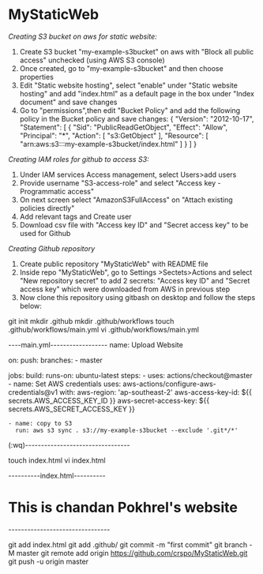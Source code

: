 # MyStaticWeb
*Creating S3 bucket on aws for static website:*
1. Create S3 bucket "my-example-s3bucket" on aws with "Block all public access" unchecked (using AWS S3 console)
2. Once created, go to "my-example-s3bucket" and then choose properties
3. Edit "Static website hosting", select "enable" under "Static website hosting" and add "index.html" as a default page in the box under "Index document"  and save changes
4. Go to "permissions",then edit "Bucket Policy" and add the following policy in the Bucket policy and save changes:
{
    "Version": "2012-10-17",
    "Statement": [
        {
            "Sid": "PublicReadGetObject",
            "Effect": "Allow",
            "Principal": "*",
            "Action": [
                "s3:GetObject"
            ],
            "Resource": [
                "arn:aws:s3:::my-example-s3bucket/index.html"
            ]
        }
    ]
}

*Creating IAM roles for github to access S3:*
1. Under IAM services Access management, select Users>add users
2. Provide username "S3-access-role" and select "Access key - Programmatic access"
3. On next screen select "AmazonS3FullAccess" on "Attach existing policies directly"
4. Add relevant tags and Create user
5.  Download csv file with "Access key ID" and "Secret access key" to be used for Github


*Creating Github repository*
1. Create public repository "MyStaticWeb" with README file
2. Inside repo "MyStaticWeb", go to Settings >Sectets>Actions  and select "New repository secret" to add 2 secrets: "Access key ID" and "Secret access key" which were downloaded from AWS in previous step
3. Now clone this repository using gitbash on desktop and follow the steps below:

git init
mkdir .github
mkdir .github/workflows
touch .github/workflows/main.yml
vi .github/workflows/main.yml

----main.yml------------------
name: Upload Website

on:
  push:
    branches:
    - master

jobs:
  build:
    runs-on: ubuntu-latest
    steps:
    - uses: actions/checkout@master
    - name: Set AWS credentials
      uses: aws-actions/configure-aws-credentials@v1
      with:
        aws-region: 'ap-southeast-2'
        aws-access-key-id: ${{ secrets.AWS_ACCESS_KEY_ID }}
        aws-secret-access-key: ${{ secrets.AWS_SECRET_ACCESS_KEY }}

    - name: copy to S3
      run: aws s3 sync . s3://my-example-s3bucket --exclude '.git*/*'
(:wq)---------------------------------

touch index.html
vi index.html

----------index.html----------
<html xmlns="http://www.w3.org/1999/xhtml" >
<head>
    <title>My Website Home Page</title>
</head>
<body>
  <h1>This is chandan Pokhrel's website</h1>

</body>
</html>
--------------------------------

git add index.html
git add .github/
git commit -m "first commit"
git branch -M master
git remote add origin https://github.com/crspo/MyStaticWeb.git
git push -u origin master


